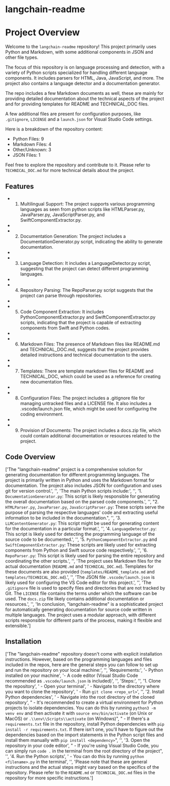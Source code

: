 # langchain-readme

# Project Overview

Welcome to the `langchain-readme` repository! This project primarily uses Python and Markdown, with some additional components in JSON and other file types.

The focus of this repository is on language processing and detection, with a variety of Python scripts specialized for handling different language components. It includes parsers for HTML, Java, JavaScript, and more. The project also contains a language detector and a documentation generator.

The repo includes a few Markdown documents as well, these are mainly for providing detailed documentation about the technical aspects of the project and for providing templates for README and TECHNICAL_DOC files.

A few additional files are present for configuration purposes, like `.gitignore`, `LICENSE` and a `launch.json` for Visual Studio Code settings.

Here is a breakdown of the repository content:

- Python Files: 9
- Markdown Files: 4
- Other/Unknown: 3
- JSON Files: 1

Feel free to explore the repository and contribute to it. Please refer to `TECHNICAL_DOC.md` for more technical details about the project.

## Features

- 1. Multilingual Support: The project supports various programming languages as seen from python scripts like HTMLParser.py, JavaParser.py, JavaScriptParser.py, and SwiftComponentExtractor.py.

- 

- 2. Documentation Generation: The project includes a DocumentationGenerator.py script, indicating the ability to generate documentation.

- 

- 3. Language Detection: It includes a LanguageDetector.py script, suggesting that the project can detect different programming languages.

- 

- 4. Repository Parsing: The RepoParser.py script suggests that the project can parse through repositories.

- 

- 5. Code Component Extraction: It includes PythonComponentExtractor.py and SwiftComponentExtractor.py scripts, indicating that the project is capable of extracting components from Swift and Python codes.

- 

- 6. Markdown Files: The presence of Markdown files like README.md and TECHNICAL_DOC.md, suggests that the project provides detailed instructions and technical documentation to the users.

- 

- 7. Templates: There are template markdown files for README and TECHNICAL_DOC, which could be used as a reference for creating new documentation files.

- 

- 8. Configuration Files: The project includes a .gitignore file for managing untracked files and a LICENSE file. It also includes a .vscode/launch.json file, which might be used for configuring the coding environment.

- 

- 9. Provision of Documents: The project includes a docs.zip file, which could contain additional documentation or resources related to the project.


## Code Overview

['The "langchain-readme" project is a comprehensive solution for generating documentation for different programming languages. The project is primarily written in Python and uses the Markdown format for documentation. The project also includes JSON for configuration and uses git for version control.', '', 'The main Python scripts include:', '', '1. `DocumentationGenerator.py`: This script is likely responsible for generating the overall documentation based on the parsed code components.', '', "2. `HTMLParser.py`, `JavaParser.py`, `JavaScriptParser.py`: These scripts serve the purpose of parsing the respective languages' code and extracting useful information to be included in the documentation.", '', '3. `LLMContentGenerator.py`: This script might be used for generating content for the documentation in a particular format.', '', '4. `LanguageDetector.py`: This script is likely used for detecting the programming language of the source code to be documented.', '', '5. `PythonComponentExtractor.py` and `SwiftComponentExtractor.py`: These scripts are likely used for extracting components from Python and Swift source code respectively.', '', '6. `RepoParser.py`: This script is likely used for parsing the entire repository and coordinating the other scripts.', '', 'The project uses Markdown files for the actual documentation (`README.md` and `TECHNICAL_DOC.md`). Templates for these documents are also provided (`templates/README_template.md` and `templates/TECHNICAL_DOC.md`).', '', 'The JSON file `.vscode/launch.json` is likely used for configuring the VS Code editor for this project.', '', 'The `.gitignore` file is used to specify files and directories that are not tracked by Git. The `LICENSE` file contains the terms under which the software can be used. The `docs.zip` file likely contains additional documentation or resources.', '', 'In conclusion, "langchain-readme" is a sophisticated project for automatically generating documentation for source code written in multiple languages. The project uses a modular approach, with different scripts responsible for different parts of the process, making it flexible and extensible.']

## Installation

['The "langchain-readme" repository doesn\'t come with explicit installation instructions. However, based on the programming languages and files included in the repos, here are the general steps you can follow to set up and run the repository on your local machine:', '', 'Requirements:', '- Python installed on your machine', '- A code editor (Visual Studio Code recommended as `.vscode/launch.json` is included)', '', 'Steps:', '', '1. Clone the repository', '    - Open your terminal', '    - Navigate to the directory where you want to clone the repository', '    - Run `git clone <repo_url>`', '', '2. Install Python dependencies', '    - Navigate into the root directory of the cloned repository', "    - It's recommended to create a virtual environment for Python projects to isolate dependencies. You can do this by running `python3 -m venv env` and then activate it with `source env/bin/activate` (on Unix or MacOS) or `.\\env\\Scripts\\activate` (on Windows)", "    - If there's a `requirements.txt` file in the repository, install Python dependencies with `pip install -r requirements.txt`. If there isn't one, you'll have to figure out the dependencies based on the import statements in the Python script files and install them manually with `pip install <dependency>`", '', '3. Open the repository in your code editor', "    - If you're using Visual Studio Code, you can simply run `code .` in the terminal from the root directory of the project", '', '4. Run the Python scripts', '    - You can do this by running `python <filename>.py` in the terminal', '', 'Please note that these are general instructions and the actual steps might vary based on the specifics of the repository. Please refer to the `README.md` or `TECHNICAL_DOC.md` files in the repository for more specific instructions.']

